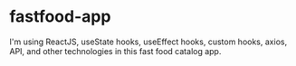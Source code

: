 # fastfood-app
I'm using ReactJS, useState hooks, useEffect hooks, custom hooks, axios, API, and other technologies in this fast food catalog app.
